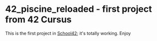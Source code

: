 # 42_piscine_reloaded - first project from 42 Cursus

This is the first project in [School42](https://www.42.fr/); it's totally working. Enjoy
